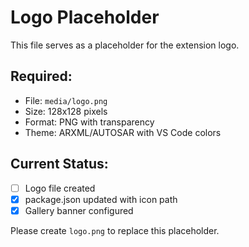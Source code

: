 # Logo Placeholder

This file serves as a placeholder for the extension logo.

## Required:
- File: `media/logo.png`
- Size: 128x128 pixels
- Format: PNG with transparency
- Theme: ARXML/AUTOSAR with VS Code colors

## Current Status:
- [ ] Logo file created
- [x] package.json updated with icon path
- [x] Gallery banner configured

Please create `logo.png` to replace this placeholder.
